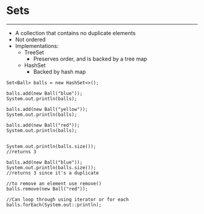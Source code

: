 # Sets
------------

-  A collection that contains no duplicate elements
-  Not ordered
-  Implementations:
    -  TreeSet
        -  Preserves order, and is backed by a tree map
    -  HashSet 
        -  Backed by hash map

```
Set<Ball> balls = new HashSet<>();

balls.add(new Ball("blue"));
System.out.println(balls);

balls.add(new Ball("yellow"));
System.out.println(balls);

balls.add(new Ball("red"));
System.out.println(balls);


System.out.println(balls.size());
//returns 3

balls.add(new Ball("blue"));
System.out.println(balls.size());
//returns 3 since it's a duplicate

//to remove an element use remove()
balls.remove(new Ball("red"));

//Can loop through using iterator or for each
balls.forEach(System.out::println);
```
